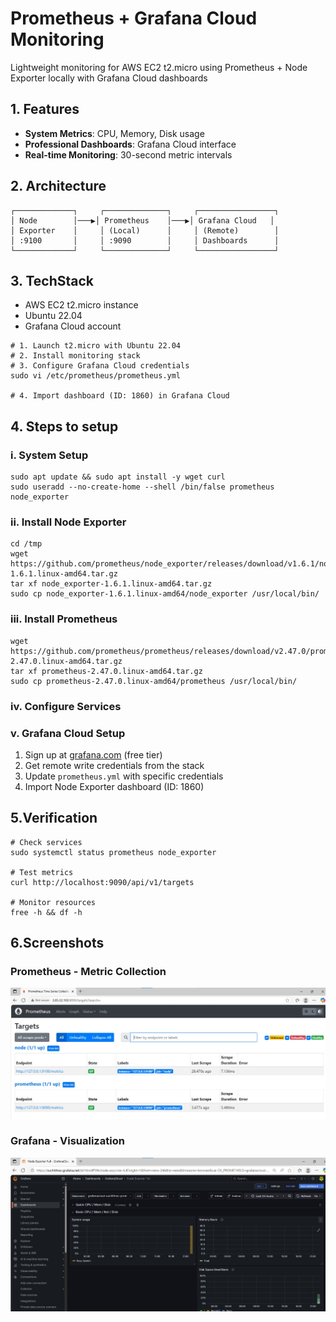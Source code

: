 # Prometheus + Grafana Cloud Monitoring

Lightweight monitoring for AWS EC2 t2.micro using Prometheus + Node Exporter locally with Grafana Cloud dashboards

## 1. Features

- **System Metrics**: CPU, Memory, Disk usage
- **Professional Dashboards**: Grafana Cloud interface
- **Real-time Monitoring**: 30-second metric intervals

## 2. Architecture

```
┌─────────────┐     ┌──────────────┐     ┌─────────────────┐
│ Node        │───▶│ Prometheus    │───▶│ Grafana Cloud   │
│ Exporter    │     │ (Local)      │     │ (Remote)        │
│ :9100       │     │ :9090        │     │ Dashboards      │
└─────────────┘     └──────────────┘     └─────────────────┘
```

## 3. TechStack

- AWS EC2 t2.micro instance
- Ubuntu 22.04
- Grafana Cloud account 

```
# 1. Launch t2.micro with Ubuntu 22.04
# 2. Install monitoring stack
# 3. Configure Grafana Cloud credentials
sudo vi /etc/prometheus/prometheus.yml

# 4. Import dashboard (ID: 1860) in Grafana Cloud
```
## 4. Steps to setup

### i. System Setup
```
sudo apt update && sudo apt install -y wget curl
sudo useradd --no-create-home --shell /bin/false prometheus node_exporter
```

### ii. Install Node Exporter
```
cd /tmp
wget https://github.com/prometheus/node_exporter/releases/download/v1.6.1/node_exporter-1.6.1.linux-amd64.tar.gz
tar xf node_exporter-1.6.1.linux-amd64.tar.gz
sudo cp node_exporter-1.6.1.linux-amd64/node_exporter /usr/local/bin/
```

### iii. Install Prometheus
```
wget https://github.com/prometheus/prometheus/releases/download/v2.47.0/prometheus-2.47.0.linux-amd64.tar.gz
tar xf prometheus-2.47.0.linux-amd64.tar.gz
sudo cp prometheus-2.47.0.linux-amd64/prometheus /usr/local/bin/
```

### iv. Configure Services

### v.  Grafana Cloud Setup

1. Sign up at [grafana.com](https://grafana.com) (free tier)
2. Get remote write credentials from the stack
3. Update `prometheus.yml` with specific credentials
4. Import Node Exporter dashboard (ID: 1860)


## 5.Verification

```
# Check services
sudo systemctl status prometheus node_exporter

# Test metrics
curl http://localhost:9090/api/v1/targets

# Monitor resources
free -h && df -h
```

## 6.Screenshots

### Prometheus - Metric Collection

![prometheus](images/Prometheus_node_success.jpg)

### Grafana - Visualization

![Grafana](images/Grafana_cloud_monitoring_success.jpg)



